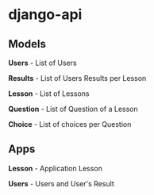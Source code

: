 # django-api

## Models 

  **Users** - List of Users

  **Results** - List of Users Results per Lesson

  **Lesson** - List of Lessons

  **Question** - List of Question of a Lesson

  **Choice** - List of choices per Question

## Apps

  **Lesson** - Application Lesson

  **Users** - Users and User's Result
